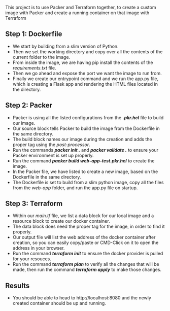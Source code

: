 This project is to use Packer and Terraform together, to create a custom image with Packer and create a running container on that image with Terraform

Step 1: Dockerfile
-
* We start by building from a slim version of Python.
* Then we set the working directory and copy over all the contents of the current folder to the image.
* From inside the image, we are having pip install the contents of the *requirements.txt* file.
* Then we go ahead and expose the port we want the image to run from.
* Finally we create our entrypoint command and we run the app.py file, which is creating a Flask app and rendering the HTML files located in the directory.

Step 2: Packer
-
* Packer is using all the listed configurations from the ***.pkr.hcl*** file to build our image.
* Our source block tells Packer to build the image from the Dockerfile in the same directory.
* The build block names our image during the creation and adds the proper tag using the *post-processor*.
* Run the commands ***packer init .*** and ***packer validate .*** to ensure your Packer environment is set up properly.
* Run the command ***packer build web-app-test.pkr.hcl*** to create the image.
* In the Packer file, we have listed to create a new image, based on the Dockerfile in the same directory.
* The Dockerfile is set to build from a slim python image, copy all the files from the *web-app* folder, and run the app.py file on startup.

Step 3: Terraform
-
* Within our *main.tf* file, we list a data block for our local image and a resource block to create our docker container.
* The data block does need the proper tag for the image, in order to find it properly.
* Our output file will list the web address of the docker container after creation, so you can easily copy/paste or CMD-Click on it to open the address in your browser.
* Run the command ***terraform init*** to ensure the docker provider is pulled for your resouces.
* Run the command ***terraform plan*** to verify all the changes that will be made, then run the command ***terraform apply*** to make those changes.

Results
-
* You should be able to head to http://localhost:8080 and the newly created container should be up and running.